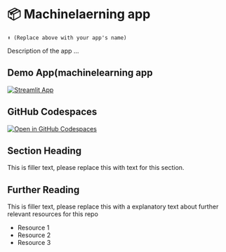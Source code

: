 # 📦 Machinelaerning app
```
⬆️ (Replace above with your app's name)
```

Description of the app ...

## Demo App(machinelearning app

[![Streamlit App](https://static.streamlit.io/badges/streamlit_badge_black_white.svg)](https://lpmachinelearning.streamlit.app/)

## GitHub Codespaces

[![Open in GitHub Codespaces](https://github.com/codespaces/badge.svg)](https://codespaces.new/streamlit/app-starter-kit?quickstart=1)

## Section Heading

This is filler text, please replace this with text for this section.

## Further Reading

This is filler text, please replace this with a explanatory text about further relevant resources for this repo
- Resource 1
- Resource 2
- Resource 3
